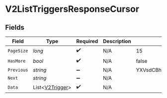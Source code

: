 # V2ListTriggersResponseCursor


## Fields

| Field                                                   | Type                                                    | Required                                                | Description                                             | Example                                                 |
| ------------------------------------------------------- | ------------------------------------------------------- | ------------------------------------------------------- | ------------------------------------------------------- | ------------------------------------------------------- |
| `PageSize`                                              | *long*                                                  | :heavy_check_mark:                                      | N/A                                                     | 15                                                      |
| `HasMore`                                               | *bool*                                                  | :heavy_check_mark:                                      | N/A                                                     | false                                                   |
| `Previous`                                              | *string*                                                | :heavy_minus_sign:                                      | N/A                                                     | YXVsdCBhbmQgYSBtYXhpbXVtIG1heF9yZXN1bHRzLol=            |
| `Next`                                                  | *string*                                                | :heavy_minus_sign:                                      | N/A                                                     |                                                         |
| `Data`                                                  | List<[V2Trigger](../../Models/Components/V2Trigger.md)> | :heavy_check_mark:                                      | N/A                                                     |                                                         |
